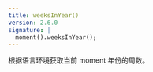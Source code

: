 ```yaml
---
title: weeksInYear()
version: 2.6.0
signature: |
  moment().weeksInYear();
---
```



根据语言环境获取当前 moment 年份的周数。
